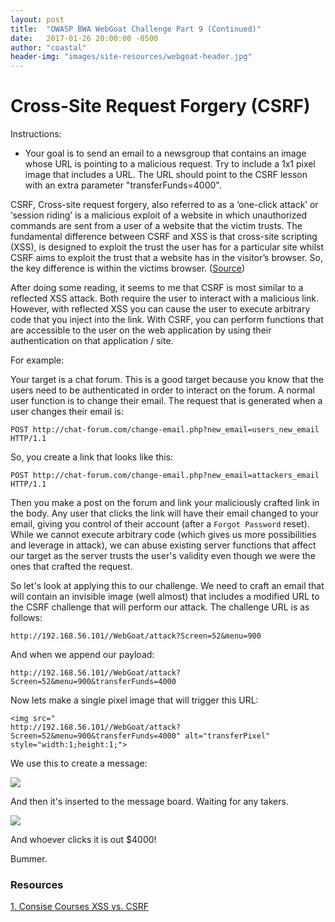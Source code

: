 ```yaml
---
layout: post
title:  "OWASP BWA WebGoat Challenge Part 9 (Continued)"
date:   2017-01-26 20:00:00 -0500
author: "coastal"
header-img: "images/site-resources/webgoat-header.jpg"
---
```

# Cross-Site Request Forgery (CSRF)
Instructions:

- Your goal is to send an email to a newsgroup that contains an image whose URL is pointing to a malicious request. Try to include a 1x1 pixel image that includes a URL. The URL should point to the CSRF lesson with an extra parameter "transferFunds=4000".

CSRF, Cross-site request forgery, also referred to as a ‘one-click attack’ or ‘session riding’ is a malicious exploit of a website in which unauthorized commands are sent from a user of a website that the victim trusts. The fundamental difference between CSRF and XSS is that cross-site scripting (XSS), is designed to exploit the trust the user has for a particular site whilst CSRF aims to exploit the trust that a website has in the visitor’s browser. So, the key difference is within the victims browser. ([Source][csrf-xss])

After doing some reading, it seems to me that CSRF is most similar to a reflected XSS attack. Both require the user to interact with a malicious link. However, with reflected XSS you can cause the user to execute arbitrary code that you inject into the link. With CSRF, you can perform functions that are accessible to the user on the web application by using their authentication on that application / site.

For example:

Your target is a chat forum. This is a good target because you know that the users need to be authenticated in order to interact on the forum. A normal user function is to change their email. The request that is generated when a user changes their email is:

```
POST http://chat-forum.com/change-email.php?new_email=users_new_email HTTP/1.1
```

So, you create a link that looks like this:

```
POST http://chat-forum.com/change-email.php?new_email=attackers_email HTTP/1.1
```

Then you make a post on the forum and link your maliciously crafted link in the body. Any user that clicks the link will have their email changed to your email, giving you control of their account (after a ```Forgot Password``` reset). While we cannot execute arbitrary code (which gives us more possibilities and leverage in attack), we can abuse existing server functions that affect our target as the server trusts the user's validity even though we were the ones that crafted the request.

So let's look at applying this to our challenge. We need to craft an email that will contain an invisible image (well almost) that includes a modified URL to the CSRF challenge that will perform our attack. The challenge URL is as follows:

```
http://192.168.56.101//WebGoat/attack?Screen=52&menu=900
```

And when we append our payload:

```
http://192.168.56.101//WebGoat/attack?Screen=52&menu=900&transferFunds=4000
```

Now lets make a single pixel image that will trigger this URL:

```
<img src="
http://192.168.56.101//WebGoat/attack?Screen=52&menu=900&transferFunds=4000" alt="transferPixel" style="width:1;height:1;"> 
```

We use this to create a message:

<img src="{{ site.baseurl }}/images/2017-01-26-webgoat_part_9_continued/csrf-message.jpg">

And then it's inserted to the message board. Waiting for any takers. 

<img src="{{ site.baseurl }}/images/2017-01-26-webgoat_part_9_continued/csrf-message-click.jpg">

And whoever clicks it is out $4000!

Bummer.


### Resources

[1. Consise Courses XSS vs. CSRF][csrf-xss]

[csrf-xss]:https://www.concise-courses.com/security/xss-csrf-html5/